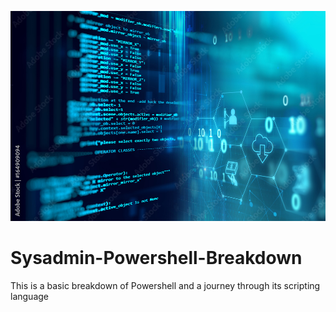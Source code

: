 ![image alt](https://github.com/josh-butler93/Sysadmin-Essentials/blob/f1ced0330b5566a44985688b4706c9cdd2b0bff8/1000_F_164909094_4yYTwU2EQYcfnQHjlDzTUlFInp5EZ6zU.jpg)
# Sysadmin-Powershell-Breakdown
This is a basic breakdown of Powershell and a journey through its scripting language


